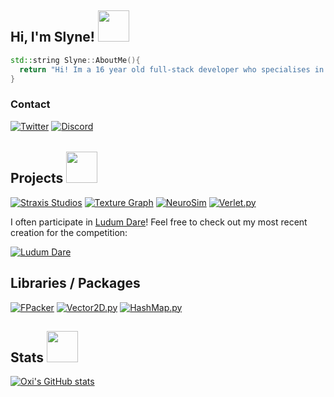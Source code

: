 <h2> Hi, I'm Slyne! <img src="https://media.giphy.com/media/mGbKvuoCNpcOWaTq9M/giphy.gif" width="50"></h2>

```c++
std::string Slyne::AboutMe(){
  return "Hi! Im a 16 year old full-stack developer who specialises in physics and game development :)";
}
```

<h3> Contact </h3>

[![Twitter](https://img.shields.io/badge/slyne_dev-%231DA1F2.svg?style=for-the-badge&logo=Twitter&logoColor=white)](https://www.twitter.com/slyne_dev)
[![Discord](https://img.shields.io/badge/Straxis_Studios-%237289DA.svg?style=for-the-badge&logo=discord&logoColor=white)](https://discord.gg/yUfB764SUj)

<h6></h6>

<h2> Projects <img src="https://media.giphy.com/media/eLv7gJpxqiQtbNNQUe/giphy.gif" width="50"> </h2>

[![Straxis Studios](https://img.shields.io/badge/Straxis_Studios-%23FF0000.svg?style=for-the-badge&logo=YouTube&logoColor=white)](https://www.youtube.com/c/StraxisStudios)
[![Texture Graph](https://img.shields.io/badge/Texture_Graph-%23E34F.svg?style=for-the-badge&logo=c%2B%2B&logoColor=white)](https://github.com/slyne-dev/Texture-Graph)
[![NeuroSim](https://img.shields.io/badge/NeuroSim-%2300599C.svg?style=for-the-badge&logo=c%2B%2B&logoColor=white)](https://github.com/slyne-dev/NeuroSim)
[![Verlet.py](https://img.shields.io/badge/Verlet.py-%23E34F26?style=for-the-badge&logo=python&logoColor=white)](https://github.com/slyne-dev/Verlet.py)

I often participate in [Ludum Dare](https://ldjam.com/)! Feel free to check out my most recent creation for the competition:

[![Ludum Dare](https://img.shields.io/badge/Instability-%23000000.svg?style=for-the-badge&logo=unity&logoColor=white)](https://ldjam.com/events/ludum-dare/49/instability)

<h2> Libraries / Packages </h2>

[![FPacker](https://img.shields.io/badge/FPacker-%2300599C?style=for-the-badge&logo=c%2B%2B&logoColor=white)](https://github.com/slyne-dev/fpacker/)
[![Vector2D.py](https://img.shields.io/badge/Vector2D.py-6DA55F?style=for-the-badge&logo=python&logoColor=white)](https://github.com/slyne-dev/vector2d.py/)
[![HashMap.py](https://img.shields.io/badge/HashMap.py-%23404d59?style=for-the-badge&logo=python&logoColor=white)](https://github.com/slyne-dev/HashMap.py/)

<h2> Stats <img src="https://media.giphy.com/media/ix8dIWbEovToc/giphy.gif" width="50"></h2>

[![Oxi's GitHub stats](https://github-readme-stats.vercel.app/api?username=slyne-dev)](https://github.com/oxi-dev0/github-readme-stats)
